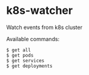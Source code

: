 # k8s-watcher
Watch events from k8s cluster

Available commands:
```
$ get all
$ get pods
$ get services
$ get deployments
```
